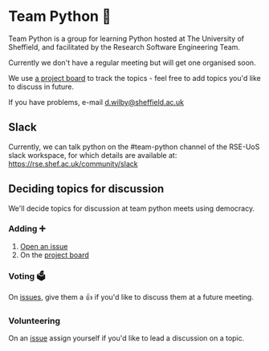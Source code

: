 # Team Python 🐍

Team Python is a group for learning Python hosted at The University of Sheffield, and
facilitated by the Research Software Engineering Team.

Currently we don't have a regular meeting but will get one organised soon.

We use [a project board][project-board] to track the topics - feel free to add topics you'd like to discuss in future.

If you have problems, e-mail d.wilby@sheffield.ac.uk

## Slack
Currently, we can talk python on the #team-python channel of the RSE-UoS slack workspace, for which details are available at: <https://rse.shef.ac.uk/community/slack>


## Deciding topics for discussion
We'll decide topics for discussion at team python meets using democracy.

### Adding :heavy_plus_sign:
1. [Open an issue](https://github.com/RSE-Sheffield/team-python/issues/new/choose)
2. On the [project board][project-board]

### Voting :ballot_box:
On [issues][issues], give them a :+1: if you'd like to discuss them at a future meeting.

### Volunteering
On an [issue][issues] assign yourself if you'd like to lead a discussion on a topic.


[issues]: https://github.com/RSE-Shefield/team-python/issues
[project-board]: https://github.com/RSE-Sheffield/team-python/projects/2
